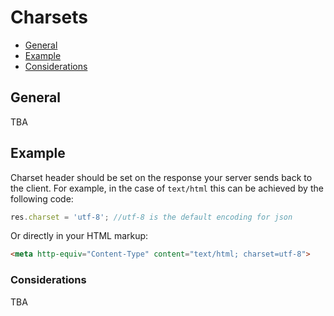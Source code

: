 # Charsets

- [General](#general)
- [Example](#example)
- [Considerations](#considerations)

## General
TBA

## Example
Charset header should be set on the response your server sends back to the client. For example, in the case of `text/html` this can be achieved by the following code: 
```js
res.charset = 'utf-8'; //utf-8 is the default encoding for json
```

Or directly in your HTML markup:
```html
<meta http-equiv="Content-Type" content="text/html; charset=utf-8">
```

### Considerations
TBA
    		